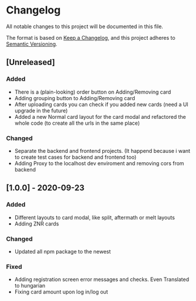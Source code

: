 # Changelog

All notable changes to this project will be documented in this file.

The format is based on [Keep a Changelog](https://keepachangelog.com/en/1.0.0/), and this project adheres to [Semantic Versioning](https://semver.org/spec/v2.0.0.html).

## [Unreleased]

### Added

- There is a (plain-looking) order button on Adding/Removing card
- Adding grouping button to Adding/Removing card
- After uploading cards you can check if you added new cards (need a UI upgrade in the future)
- Added a new Normal card layout for the card modal and refactored the whole code (to create all the urls in the same place)

### Changed

- Separate the backend and frontend projects. (It happend because i want to create test cases for backend and frontend too)
- Adding Proxy to the localhost dev enviroment and removing cors from backend

## [1.0.0] - 2020-09-23

### Added

- Different layouts to card modal, like split, aftermath or melt layouts
- Adding ZNR cards

### Changed

- Updated all npm package to the newest

### Fixed

- Adding registration screen error messages and checks. Even Translated to hungarian
- Fixing card amount upon log in/log out

